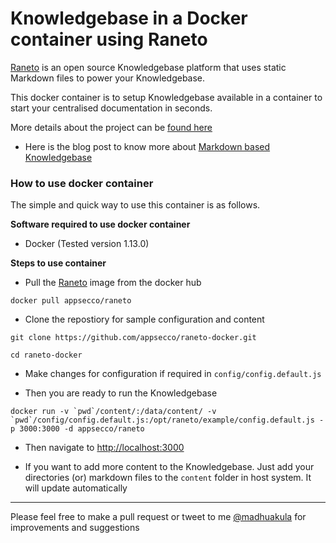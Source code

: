 # Knowledgebase in a Docker container using Raneto

[Raneto](http://raneto.com) is an open source Knowledgebase platform that uses static Markdown files to power your Knowledgebase.

This docker container is to setup Knowledgebase available in a container to start your centralised documentation in seconds.

More details about the project can be [found here](http://docs.raneto.com/)

- Here is the blog post to know more about [Markdown based Knowledgebase]()

### How to use docker container

The simple and quick way to use this container is as follows.

**Software required to use docker container**

- Docker (Tested version 1.13.0)

**Steps to use container**

- Pull the [Raneto](https://hub.docker.com/r/appsecco/raneto) image from the docker hub

```
docker pull appsecco/raneto
```

- Clone the repostiory for sample configuration and content

```
git clone https://github.com/appsecco/raneto-docker.git

cd raneto-docker
```

- Make changes for configuration if required in `config/config.default.js`

- Then you are ready to run the Knowledgebase

```
docker run -v `pwd`/content/:/data/content/ -v `pwd`/config/config.default.js:/opt/raneto/example/config.default.js -p 3000:3000 -d appsecco/raneto
```

- Then navigate to [http://localhost:3000](http://localhost:3000)

- If you want to add more content to the Knowledgebase. Just add your directories (or) markdown files to the `content` folder in host system. It will update automatically


---


Please feel free to make a pull request or tweet to me [@madhuakula](https://twitter.com/madhuakula) for improvements and suggestions